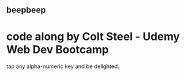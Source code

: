 ## beepbeep

# code along by Colt Steel - Udemy Web Dev Bootcamp

tap any alpha-numeric key and be delighted.

